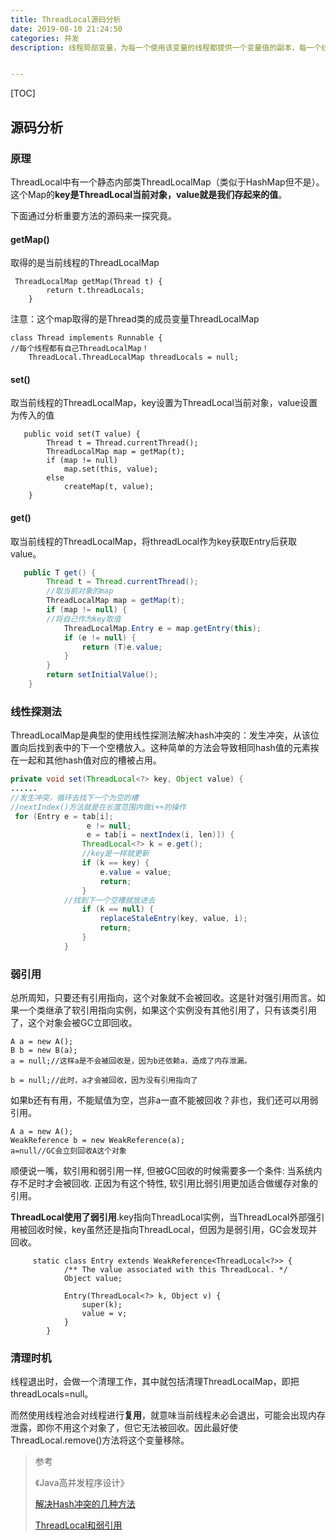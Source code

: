 ```yaml
---
title: ThreadLocal源码分析
date: 2019-08-10 21:24:50
categories: 并发
description: 线程局部变量，为每一个使用该变量的线程都提供一个变量值的副本，每一个线程都可以独立地改变自己的副本，而不会和其它线程的副本冲突。即**“以空间换时间”**的方式解决线程不安全问题。


---
```


[TOC]



## 源码分析

### 原理

ThreadLocal中有一个静态内部类ThreadLocalMap（类似于HashMap但不是）。这个Map的**key是ThreadLocal当前对象，value就是我们存起来的值**。

下面通过分析重要方法的源码来一探究竟。

#### getMap()

取得的是当前线程的ThreadLocalMap

```
 ThreadLocalMap getMap(Thread t) {
        return t.threadLocals;
    }
```

注意：这个map取得的是Thread类的成员变量ThreadLocalMap

```
class Thread implements Runnable {
//每个线程都有自己ThreadLocalMap！
	ThreadLocal.ThreadLocalMap threadLocals = null;
```



#### set()

取当前线程的ThreadLocalMap，key设置为ThreadLocal当前对象，value设置为传入的值

```
   public void set(T value) {
        Thread t = Thread.currentThread();
        ThreadLocalMap map = getMap(t);
        if (map != null)
            map.set(this, value);
        else
            createMap(t, value);
    }
```



#### get()

取当前线程的ThreadLocalMap，将threadLocal作为key获取Entry后获取value。

```java
   public T get() {
        Thread t = Thread.currentThread();
        //取当前对象的map
        ThreadLocalMap map = getMap(t);
        if (map != null) {
        //将自己作为key取值
            ThreadLocalMap.Entry e = map.getEntry(this);
            if (e != null) {
                return (T)e.value;
            }
        }
        return setInitialValue();
    }
```



### 线性探测法

ThreadLocalMap是典型的使用线性探测法解决hash冲突的：发生冲突，从该位置向后找到表中的下一个空槽放入。这种简单的方法会导致相同hash值的元素挨在一起和其他hash值对应的槽被占用。

```java
private void set(ThreadLocal<?> key, Object value) {
......
//发生冲突，循环去找下一个为空的槽
//nextIndex()方法就是在长度范围内做i++的操作
 for (Entry e = tab[i];
                 e != null;
                 e = tab[i = nextIndex(i, len)]) {
                ThreadLocal<?> k = e.get();
				//key是一样就更新
                if (k == key) {
                    e.value = value;
                    return;
                }
			//找到下一个空槽就放进去
                if (k == null) {
                    replaceStaleEntry(key, value, i);
                    return;
                }
            }
```



### 弱引用

总所周知，只要还有引用指向，这个对象就不会被回收。这是针对强引用而言。如果一个类继承了软引用指向实例，如果这个实例没有其他引用了，只有该类引用了，这个对象会被GC立即回收。

```
A a = new A();
B b = new B(a);
a = null;//这样a是不会被回收是，因为b还依赖a，造成了内存泄漏。

b = null;//此时，a才会被回收，因为没有引用指向了
```

如果b还有有用，不能赋值为空，岂非a一直不能被回收？非也，我们还可以用弱引用。

```
A a = new A();
WeakReference b = new WeakReference(a);
a=null//GC会立刻回收A这个对象
```

顺便说一嘴，软引用和弱引用一样, 但被GC回收的时候需要多一个条件: 当系统内存不足时才会被回收. 正因为有这个特性, 软引用比弱引用更加适合做缓存对象的引用。

**ThreadLocal使用了弱引用**.key指向ThreadLocal实例，当ThreadLocal外部强引用被回收时候，key虽然还是指向ThreadLocal，但因为是弱引用，GC会发现并回收。

```
     static class Entry extends WeakReference<ThreadLocal<?>> {
            /** The value associated with this ThreadLocal. */
            Object value;

            Entry(ThreadLocal<?> k, Object v) {
                super(k);
                value = v;
            }
        }
```

### 清理时机

线程退出时，会做一个清理工作，其中就包括清理ThreadLocalMap，即把threadLocals=null。

而然使用线程池会对线程进行**复用**，就意味当前线程未必会退出，可能会出现内存泄露，即你不用这个对象了，但它无法被回收。因此最好使ThreadLocal.remove()方法将这个变量移除。

> 参考
>
> 《Java高并发程序设计》
>
> [解决Hash冲突的几种方法](https://blog.csdn.net/u012104435/article/details/47951357)
>
> [ThreadLocal和弱引用](https://www.jianshu.com/p/d3e1282ba7ca)



​     